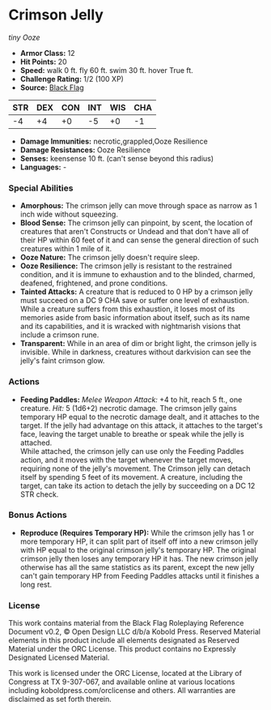 # Crimson Jelly

*tiny* *Ooze*

- **Armor Class:** 12
- **Hit Points:** 20 
- **Speed:** walk 0 ft. fly 60 ft. swim 30 ft. hover True ft.
- **Challenge Rating:** 1/2 (100 XP)
- **Source:** [Black Flag](https://koboldpress.com/kpstore/product/tovrpg-pg-mv/)

| STR | DEX | CON | INT | WIS | CHA |
| --- | --- | --- | --- | --- | --- |
| -4 | +4 | +0 | -5 | +0 | -1 |

- **Damage Immunities:** necrotic,grappled,Ooze Resilience
- **Damage Resistances:** Ooze Resilience
- **Senses:** keensense 10 ft. (can't sense beyond this radius)
- **Languages:** -

### Special Abilities

- **Amorphous:** The crimson jelly can move through space as narrow as 1 inch wide without squeezing.
- **Blood Sense:** The crimson jelly can pinpoint, by scent, the location of creatures that aren't Constructs or Undead and that don't have all of their HP within 60 feet of it and can sense the general direction of such creatures within 1 mile of it.
- **Ooze Nature:** The crimson jelly doesn't require sleep.
- **Ooze Resilience:** The crimson jelly is resistant to the restrained condition, and it is immune to exhaustion and to the blinded, charmed, deafened, frightened, and prone conditions.
- **Tainted Attacks:** A creature that is reduced to 0 HP by a crimson jelly must succeed on a DC 9 CHA save or suffer one level of exhaustion. While a creature suffers from this exhaustion, it loses most of its memories aside from basic information about itself, such as its name and its capabilities, and it is wracked with nightmarish visions that include a crimson rune.
- **Transparent:** While in an area of dim or bright light, the crimson jelly is invisible. While in darkness, creatures without darkvision can see the jelly's faint crimson glow.

### Actions

- **Feeding Paddles:** _Melee Weapon Attack:_ +4 to hit, reach 5 ft., one creature. _Hit:_ 5 (1d6+2) necrotic damage. The crimson jelly gains temporary HP equal to the necrotic damage dealt, and it attaches to the target. If the jelly had advantage on this attack, it attaches to the target's face, leaving the target unable to breathe or speak while the jelly is attached.<br>While attached, the crimson jelly can use only the Feeding Paddles action, and it moves with the target whenever the target moves, requiring none of the jelly's movement. The Crimson jelly can detach itself by spending 5 feet of its movement. A creature, including the target, can take its action to detach the jelly by succeeding on a DC 12 STR check.

### Bonus Actions

- **Reproduce (Requires Temporary HP):** While the crimson jelly has 1 or more temporary HP, it can split part of itself off into a new crimson jelly with HP equal to the original crimson jelly's temporary HP. The original crimson jelly then loses any temporary HP it has. The new crimson jelly otherwise has all the same statistics as its parent, except the new jelly can't gain temporary HP from Feeding Paddles attacks until it finishes a long rest.


### License

This work contains material from the Black Flag Roleplaying Reference Document v0.2, © Open Design LLC d/b/a Kobold Press. Reserved Material elements in this product include all elements designated as Reserved Material under the ORC License. This product contains no Expressly Designated Licensed Material.

This work is licensed under the ORC License, located at the Library of Congress at TX 9-307-067, and available online at various locations including koboldpress.com/orclicense and others. All warranties are disclaimed as set forth therein.
